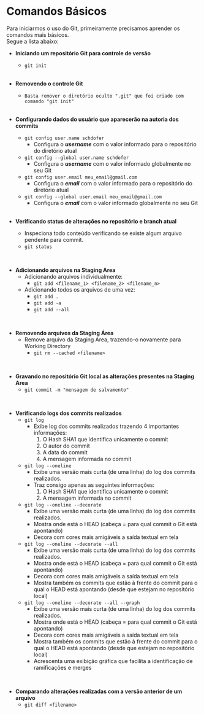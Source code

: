 # Comandos Básicos

Para iniciarmos o uso do Git, primeiramente precisamos aprender os comandos mais básicos. <br />
Segue a lista abaixo:

- **Iniciando um repositório Git para controle de versão**
    - ```git init``` 
    
    <br />

- **Removendo o controle Git**
    - ```Basta remover o diretório oculto ".git" que foi criado com comando "git init"```
    
    <br />

- **Configurando dados do usuário que aparecerão na autoria dos commits**
    - ```git config user.name schdofer```
        - Configura o ***username*** com o valor informado para o repositório do diretório atual
    - ```git config --global user.name schdofer```
        - Configura o ***username*** com o valor informado globalmente no seu Git
    - ```git config user.email meu_email@gmail.com```
        - Configura o ***email*** com o valor informado para o repositório do diretório atual
    - ```git config --global user.email meu_email@gmail.com```
        - Configura o ***email*** com o valor informado globalmente no seu Git
    
    <br />    

- **Verificando status de alterações no repositório e branch atual**
    - Inspeciona todo conteúdo verificando se existe algum arquivo pendente para commit.
    - ```git status```

<br />

- **Adicionando arquivos na Staging Area**
    - Adicionando arquivos individualmente:
        - ```git add <filename_1> <filename_2> <filename_n>```
    - Adicionando todos os arquivos de uma vez:
        - ```git add .```
        - ```git add -a```
        - ```git add --all```

<br />

- **Removendo arquivos da Staging Área**
    - Remove arquivo da Staging Area, trazendo-o novamente para Working Directory
        - ```git rm --cached <filename>```

<br />

- **Gravando no repositório Git local as alterações presentes na Staging Area**
    - ```git commit -m "mensagem de salvamento"```

<br />

- **Verificando logs dos commits realizados**
    - ```git log```
        - Exibe log dos commits realizados trazendo 4 importantes informações:
            1. O Hash SHA1 que identifica unicamente o commit
            2. O autor do commit
            3. A data do commit
            4. A mensagem informada no commit
    - ```git log --oneline```
        - Exibe uma versão mais curta (de uma linha) do log dos commits realizados.
        - Traz consigo apenas as seguintes informações:
            1. O Hash SHA1 que identifica unicamente o commit
            2. A mensagem informada no commit
    - ```git log --oneline --decorate```
        - Exibe uma versão mais curta (de uma linha) do log dos commits realizados.
        - Mostra onde está o HEAD (cabeça = para qual commit o Git está apontando)
        - Decora com cores mais amigáveis a saída textual em tela
    - ```git log --oneline --decorate --all```
        - Exibe uma versão mais curta (de uma linha) do log dos commits realizados.
        - Mostra onde está o HEAD (cabeça = para qual commit o Git está apontando)
        - Decora com cores mais amigáveis a saída textual em tela
        - Mostra também os commits que estão à frente do commit para o qual o HEAD está apontando (desde que estejam no repositório local)
    - ```git log --oneline --decorate --all --graph```
        - Exibe uma versão mais curta (de uma linha) do log dos commits realizados.
        - Mostra onde está o HEAD (cabeça = para qual commit o Git está apontando)
        - Decora com cores mais amigáveis a saída textual em tela
        - Mostra também os commits que estão à frente do commit para o qual o HEAD está apontando (desde que estejam no 
        repositório local)
        - Acrescenta uma exibição gráfica que facilita a identificação de ramificações e merges

<br />

- **Comparando alterações realizadas com a versão anterior de um arquivo**
    - ```git diff <filename>```

<br />
